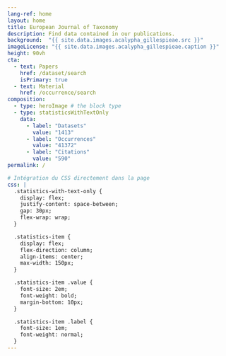 ```yaml
---
lang-ref: home
layout: home
title: European Journal of Taxonomy
description: Find data contained in our publications.
background:  "{{ site.data.images.acalypha_gillespieae.src }}"
imageLicense: "{{ site.data.images.acalypha_gillespieae.caption }}"
height: 90vh
cta:
  - text: Papers
    href: /dataset/search
    isPrimary: true
  - text: Material
    href: /occurrence/search
composition:
  - type: heroImage # the block type
  - type: statisticsWithTextOnly
    data:
      - label: "Datasets"
        value: "1413"
      - label: "Occurrences"
        value: "41372"
      - label: "Citations"
        value: "590"
permalink: /

# Intégration du CSS directement dans la page
css: |
  .statistics-with-text-only {
    display: flex;
    justify-content: space-between;
    gap: 30px;
    flex-wrap: wrap;
  }

  .statistics-item {
    display: flex;
    flex-direction: column;
    align-items: center;
    max-width: 150px;
  }

  .statistics-item .value {
    font-size: 2em;
    font-weight: bold;
    margin-bottom: 10px;
  }

  .statistics-item .label {
    font-size: 1em;
    font-weight: normal;
  }
---
```

